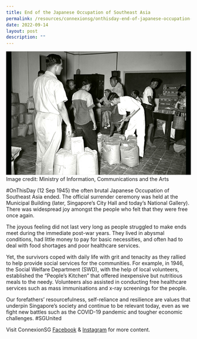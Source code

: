 ```yaml
---
title: End of the Japanese Occupation of Southeast Asia
permalink: /resources/connexionsg/onthisday-end-of-japanese-occupation-of-southeast-asia/
date: 2022-09-14
layout: post
description: ""
---
```


![](/images/connexionsg/2022/12%20sep.jpg)
Image credit: Ministry of Information, Communications and the Arts

#OnThisDay (12 Sep 1945) the often brutal Japanese Occupation of Southeast Asia ended. The official surrender ceremony was held at the Municipal Building (later, Singapore’s City Hall and today’s National Gallery). There was widespread joy amongst the people who felt that they were free once again.

The joyous feeling did not last very long as people struggled to make ends meet during the immediate post-war years. They lived in abysmal conditions, had little money to pay for basic necessities, and often had to deal with food shortages and poor healthcare services.

Yet, the survivors coped with daily life with grit and tenacity as they rallied to help provide social services for the communities. For example, in 1946, the Social Welfare Department (SWD), with the help of local volunteers, established the “People’s Kitchen” that offered inexpensive but nutritious meals to the needy. Volunteers also assisted in conducting free healthcare services such as mass immunisations and x-ray screenings for the people.

Our forefathers’ resourcefulness, self-reliance and resilience are values that underpin Singapore’s society and continue to be relevant today, even as we fight new battles such as the COVID-19 pandemic and tougher economic challenges. #SGUnited

Visit ConnexionSG [Facebook](https://www.facebook.com/ConnexionSG) & [Instagram](https://www.instagram.com/connexionsg/) for more content.
